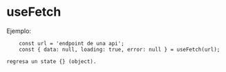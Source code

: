# useFetch

Ejemplo:
```
    const url = 'endpoint de una api';
    const { data: null, loading: true, error: null } = useFetch(url);
```
    regresa un state {} (object).